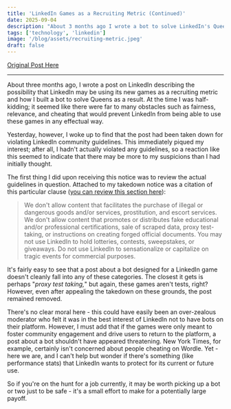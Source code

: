 ```yaml
---
title: 'LinkedIn Games as a Recruiting Metric (Continued)'
date: 2025-09-04
description: "About 3 months ago I wrote a bot to solve LinkedIn's Queens puzzle. Now, they've taken the post down. It seems there may be some substance to this idea after all."
tags: ['technology', 'linkedin']
image: '/blog/assets/recruiting-metric.jpeg'
draft: false
---
```


[Original Post Here](https://ian-matson.com/blog/creating-a-linkedin-queens-bot/)

---

About three months ago, I wrote a post on LinkedIn describing the possibility that LinkedIn may be using its
new games as a recruiting metric and how I built a bot to solve Queens as a result. At the time I was half-kidding; it seemed like there were far to many obstacles such as fairness, relevance, and cheating that would prevent LinkedIn from being able to use these games in any effectual way.

Yesterday, however, I woke up to find that the post had been taken down for violating LinkedIn community guidelines. This immediately piqued my interest; after all, I hadn't actually violated any guidelines, so a reaction like this seemed to indicate that there may be more to my suspicions than I had initially thought.

The first thing I did upon receiving this notice was to review the actual guidelines in question. Attached to my takedown notice was a citation of this particular clause ([you can review this section here](https://www.linkedin.com/legal/professional-community-policies#illegal-and-inappropriate-commercial-activity)):

> We don't allow content that facilitates the purchase of illegal or dangerous goods and/or services, prostitution, and escort services. We don't allow content that promotes or distributes fake educational and/or professional certifications, sale of scraped data, proxy test-taking, or instructions on creating forged official documents. You may not use LinkedIn to hold lotteries, contests, sweepstakes, or giveaways. Do not use LinkedIn to sensationalize or capitalize on tragic events for commercial purposes.

It's fairly easy to see that a post about a bot designed for a LinkedIn game doesn't cleanly fall into any of these categories. The closest it gets is perhaps "_proxy test taking,_" but again, these games aren't tests, right? However, even after appealing the takedown on these grounds, the post remained removed.

There's no clear moral here - this could have easily been an over-zealous moderator who felt it was in the best interest of LinkedIn not to have bots on their platform. However, I must add that if the games were only meant to foster community engagement and drive users to return to the platform, a post about a bot shouldn't have appeared threatening. New York Times, for example, certainly isn't concerned about people cheating on Wordle. Yet - here we are, and I can't help but wonder if there's something (like performance stats) that LinkedIn wants to protect for its current or future use.

So if you're on the hunt for a job currently, it may be worth picking up a bot or two just to be safe - it's a small effort to make for a potentially large payoff.
